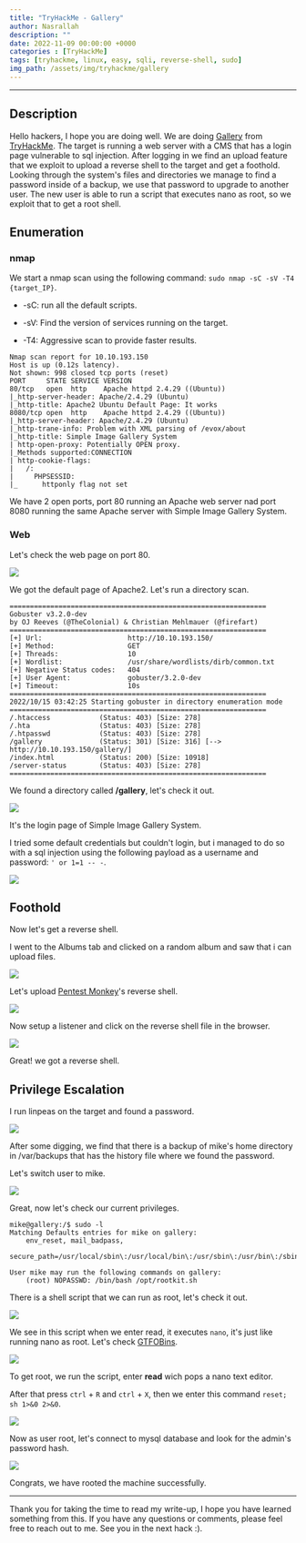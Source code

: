 ```yaml
---
title: "TryHackMe - Gallery"
author: Nasrallah
description: ""
date: 2022-11-09 00:00:00 +0000
categories : [TryHackMe]
tags: [tryhackme, linux, easy, sqli, reverse-shell, sudo]
img_path: /assets/img/tryhackme/gallery
---
```


<div align="center"> <script src="https://tryhackme.com/badge/367641"></script> </div>

---


## **Description**

Hello hackers, I hope you are doing well. We are doing [Gallery](https://tryhackme.com/room/gallery666) from [TryHackMe](https://tryhackme.com). The target is running a web server with a CMS that has a login page vulnerable to sql injection. After logging in we find an upload feature that we exploit to upload a reverse shell to the target and get a foothold. Looking through the system's files and directories we manage to find a password inside of a backup, we use that password to upgrade to another user. The new user is able to run a script that executes nano as root, so we exploit that to get a root shell.

## **Enumeration**

### nmap

We start a nmap scan using the following command: `sudo nmap -sC -sV -T4 {target_IP}`.

- -sC: run all the default scripts.

- -sV: Find the version of services running on the target.

- -T4: Aggressive scan to provide faster results.

```terminal
Nmap scan report for 10.10.193.150
Host is up (0.12s latency).
Not shown: 998 closed tcp ports (reset)
PORT     STATE SERVICE VERSION
80/tcp   open  http    Apache httpd 2.4.29 ((Ubuntu))
|_http-server-header: Apache/2.4.29 (Ubuntu)
|_http-title: Apache2 Ubuntu Default Page: It works
8080/tcp open  http    Apache httpd 2.4.29 ((Ubuntu))
|_http-server-header: Apache/2.4.29 (Ubuntu)
|_http-trane-info: Problem with XML parsing of /evox/about
|_http-title: Simple Image Gallery System
| http-open-proxy: Potentially OPEN proxy.
|_Methods supported:CONNECTION
| http-cookie-flags: 
|   /: 
|     PHPSESSID: 
|_      httponly flag not set
```

We have 2 open ports, port 80 running an Apache web server nad port 8080 running the same Apache server with Simple Image Gallery System.

### Web

Let's check the web page on port 80.

![](1.png)

We got the default page of Apache2. Let's run a directory scan.

```terminal
===============================================================
Gobuster v3.2.0-dev
by OJ Reeves (@TheColonial) & Christian Mehlmauer (@firefart)
===============================================================
[+] Url:                     http://10.10.193.150/
[+] Method:                  GET
[+] Threads:                 10
[+] Wordlist:                /usr/share/wordlists/dirb/common.txt
[+] Negative Status codes:   404
[+] User Agent:              gobuster/3.2.0-dev
[+] Timeout:                 10s
===============================================================
2022/10/15 03:42:25 Starting gobuster in directory enumeration mode
===============================================================
/.htaccess            (Status: 403) [Size: 278]
/.hta                 (Status: 403) [Size: 278]
/.htpasswd            (Status: 403) [Size: 278]
/gallery              (Status: 301) [Size: 316] [--> http://10.10.193.150/gallery/]
/index.html           (Status: 200) [Size: 10918]
/server-status        (Status: 403) [Size: 278]
===============================================================
```

We found a directory called **/gallery**, let's check it out.

![](2.png)

It's the login page of Simple Image Gallery System.

I tried some default credentials but couldn't login, but i managed to do so with a sql injection using the following payload as a username and password: `' or 1=1 -- -`.

![](3.png)

## **Foothold**

Now let's get a reverse shell.

I went to the Albums tab and clicked on a random album and saw that i can upload files.

![](4.png)

Let's upload [Pentest Monkey](https://raw.githubusercontent.com/pentestmonkey/php-reverse-shell/master/php-reverse-shell.php)'s reverse shell.

![](5.png)

Now setup a listener and click on the reverse shell file in the browser.

![](6.png)

Great! we got a reverse shell.


## **Privilege Escalation**

I run linpeas on the target and found a password.

![](7.png)

After some digging, we find that there is a backup of mike's home directory in /var/backups that has the history file where we found the password.

Let's switch user to mike.

![](8.png)

Great, now let's check our current privileges.

```terminal
mike@gallery:/$ sudo -l
Matching Defaults entries for mike on gallery:
    env_reset, mail_badpass,
    secure_path=/usr/local/sbin\:/usr/local/bin\:/usr/sbin\:/usr/bin\:/sbin\:/bin\:/snap/bin

User mike may run the following commands on gallery:
    (root) NOPASSWD: /bin/bash /opt/rootkit.sh

```

There is a shell script that we can run as root, let's check it out.

![](9.png)

We see in this script when we enter read, it executes `nano`, it's just like running nano as root. Let's check [GTFOBins](https://gtfobins.github.io/gtfobins/nano/#sudo).

![](10.png)

To get root, we run the script, enter **read** wich pops a nano text editor.

After that press `ctrl` + `R` and `ctrl` + `X`, then we enter this command `reset; sh 1>&0 2>&0`.

![](11.png)

Now as user root, let's connect to mysql database and look for the admin's password hash.

![](12.png)

Congrats, we have rooted the machine successfully.

---

Thank you for taking the time to read my write-up, I hope you have learned something from this. If you have any questions or comments, please feel free to reach out to me. See you in the next hack :).
